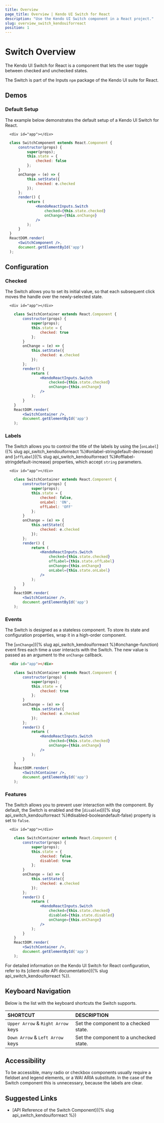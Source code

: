 ```yaml
---
title: Overview
page_title: Overview | Kendo UI Switch for React
description: "Use the Kendo UI Switch component in a React project."
slug: overview_switch_kendouiforreact
position: 1
---
```


# Switch Overview

The Kendo UI Switch for React is a component that lets the user toggle between checked and unchecked states.

The Switch is part of the Inputs `npm` package of the Kendo UI suite for React.

## Demos

### Default Setup

The example below demonstrates the default setup of a Kendo UI Switch for React.

```html-preview
  <div id="app"></div>
```
```jsx
  class SwitchComponent extends React.Component {
      constructor(props) {
          super(props);
          this.state = {
              checked: false
          };
      }
      onChange = (e) => {
          this.setState({
              checked: e.checked
          });
      };
      render() {
          return (
              <KendoReactInputs.Switch
                  checked={this.state.checked}
                  onChange={this.onChange}
              />
          );
      }
  }
  ReactDOM.render(
      <SwitchComponent />,
      document.getElementById('app')
  );
```

## Configuration

### Checked

The Switch allows you to set its initial value, so that each subsequent click moves the handle over the newly-selected state.

```html-preview
  <div id="app"></div>
```
```jsx
    class SwitchContainer extends React.Component {
        constructor(props) {
            super(props);
            this.state = {
                checked: true
            };
        }
        onChange = (e) => {
            this.setState({
                checked: e.checked
            });
        };
        render() {
            return (
                <KendoReactInputs.Switch
                    checked={this.state.checked}
                    onChange={this.onChange}
                />
            );
        }
    }
    ReactDOM.render(
        <SwitchContainer />,
        document.getElementById('app')
    );
```

### Labels

The Switch allows you to control the title of the labels by using the [`onLabel`]({% slug api_switch_kendouiforreact %}#onlabel-stringdefault-decrease) and [`offLabel`]({% slug api_switch_kendouiforreact %}#offlabel-stringdefault-increase) properties, which accept `string` parameters.

```html-preview
  <div id="app"></div>
```
```jsx
    class SwitchContainer extends React.Component {
        constructor(props) {
            super(props);
            this.state = {
                checked: false,
                onLabel: 'ON',
                offLabel: 'OFF'
            };
        }
        onChange = (e) => {
            this.setState({
                checked: e.checked
            });
        };
        render() {
            return (
                <KendoReactInputs.Switch
                    checked={this.state.checked}
                    offLabel={this.state.offLabel}
                    onChange={this.onChange}
                    onLabel={this.state.onLabel}
                />
            );
        }
    }
    ReactDOM.render(
        <SwitchContainer />,
        document.getElementById('app')
    );
```

### Events

The Switch is designed as a stateless component. To store its state and configuration properties, wrap it in a high-order component.

The [`onChange`]({% slug api_switch_kendouiforreact %}#onchange-function) event fires each time a user interacts with the Switch. The new value is passed as an argument to the `onChange` callback.

```html
  <div id="app"></div>
```
```jsx
    class SwitchContainer extends React.Component {
        constructor(props) {
            super(props);
            this.state = {
                checked: true
            };
        }
        onChange = (e) => {
            this.setState({
                checked: e.checked
            });
        };
        render() {
            return (
                <KendoReactInputs.Switch
                    checked={this.state.checked}
                    onChange={this.onChange}
                />
            );
        }
    }
    ReactDOM.render(
        <SwitchContainer />,
        document.getElementById('app')
    );
```

### Features

The Switch allows you to prevent user interaction with the component. By default, the Switch is enabled and the [`disabled`]({% slug api_switch_kendouiforreact %}#disabled-booleandefault-false) property is set to `false`.

```html-preview
  <div id="app"></div>
```
```jsx
    class SwitchContainer extends React.Component {
        constructor(props) {
            super(props);
            this.state = {
                checked: false,
                disabled: true
            };
        }
        onChange = (e) => {
            this.setState({
                checked: e.checked
            });
        };
        render() {
            return (
                <KendoReactInputs.Switch
                    checked={this.state.checked}
                    disabled={this.state.disabled}
                    onChange={this.onChange}
                />
            );
        }
    }
    ReactDOM.render(
        <SwitchContainer />,
        document.getElementById('app')
    );
```

For detailed information on the Kendo UI Switch for React configuration, refer to its [client-side API documentation]({% slug api_switch_kendouiforreact %}).

## Keyboard Navigation

Below is the list with the keyboard shortcuts the Switch supports.

| SHORTCUT                            | DESCRIPTION         |
|:---                                 |:---                 |
| `Upper Arrow` & `Right Arrow` keys  | Set the component to a checked state. |
| `Down Arrow` & `Left Arrow` keys    | Set the component to a unchecked state. |

## Accessibility

To be accessible, many radio or checkbox components usually require a fieldset and legend elements, or a WAI ARIA substitute. In the case of the Switch component this is unnecessary, because the labels are clear.

## Suggested Links

* [API Reference of the Switch Component]({% slug api_switch_kendouiforreact %})
